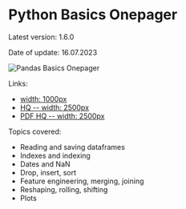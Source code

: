 # Python Basics Onepager

Latest version: 1.6.0

Date of update: 16.07.2023

![Pandas Basics Onepager](https://github.com/IvanReznikov/DataVerse/blob/main/Onepagers/images/pandas_onepager.png?raw=true)

Links:
- [width: 1000px](https://drive.google.com/file/d/11aKnM_YhIY7LNsYp679RdgQub6d8FnvS/view?usp=sharing)
- [HQ -- width: 2500px](https://drive.google.com/file/d/1R-S5lZ1XXJHcf5UWSkxCdZ1kdBLjfox4/view?usp=sharing)
- [PDF HQ -- width: 2500px](https://drive.google.com/file/d/1Ztn6JDaC8z1wo6hSj1IIvhIy_Q0brbON/view?usp=sharing)

Topics covered:
- Reading and saving dataframes
- Indexes and indexing
- Dates and NaN
- Drop, insert, sort
- Feature engineering, merging, joining
- Reshaping, rolling, shifting
- Plots